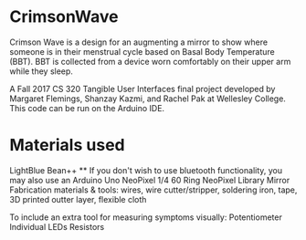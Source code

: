 # CrimsonWave

Crimson Wave is a design for an augmenting a mirror to show where someone is in their menstrual cycle based on Basal Body Temperature (BBT). BBT is collected from a device worn comfortably on their upper arm while they sleep. 

A Fall 2017 CS 320 Tangible User Interfaces final project developed by Margaret Flemings, Shanzay Kazmi, and Rachel Pak at Wellesley College. This code can be run on the Arduino IDE.

<h1>Materials used</h1>
LightBlue Bean++
** If you don't wish to use bluetooth functionality, you may also use an Arduino Uno
NeoPixel 1/4 60 Ring
NeoPixel Library
Mirror
Fabrication materials & tools: wires, wire cutter/stripper, soldering iron, tape, 3D printed outter layer, flexible cloth 

To include an extra tool for measuring symptoms visually:
Potentiometer 
Individual LEDs
Resistors 

